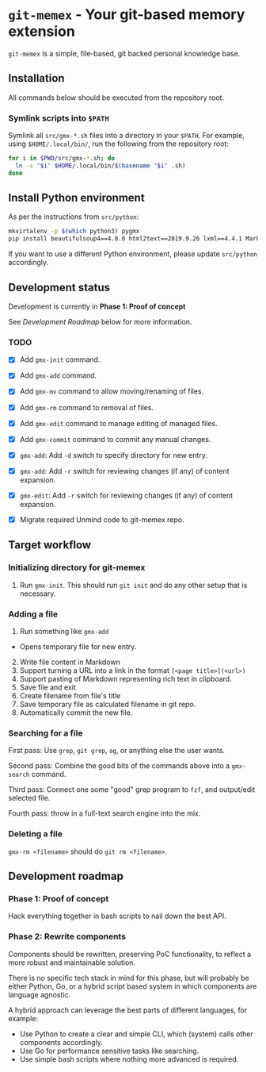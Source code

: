 # `git-memex` - Your git-based memory extension

`git-memex` is a simple, file-based, git backed personal knowledge base.


## Installation

All commands below should be executed from the repository root.

### Symlink scripts into `$PATH`
Symlink all `src/gmx-*.sh` files into a directory in your `$PATH`. For example,
using `$HOME/.local/bin/`, run the following from the repository root:

```bash
for i in $PWD/src/gmx-*.sh; do
  ln -s "$i" $HOME/.local/bin/$(basename "$i" .sh)
done
```

## Install Python environment

As per the instructions from `src/python`:

```bash
mkvirtalenv -p $(which python3) pygmx
pip install beautifulsoup4==4.8.0 html2text==2019.9.26 lxml==4.4.1 Markdown==3.1.1 requests==2.22.0
```

If you want to use a different Python environment, please update `src/python`
accordingly.


## Development status

Development is currently in **Phase 1: Proof of concept**

See _Development Roadmap_ below for more information.

### TODO
* [X] Add `gmx-init` command.
* [X] Add `gmx-add` command.
* [X] Add `gmx-mv` command to allow moving/renaming of files.
* [X] Add `gmx-rm` command to removal of files.
* [X] Add `gmx-edit` command to manage editing of managed files.
* [X] Add `gmx-commit` command to commit any manual changes.
* [X] `gmx-add`: Add `-d` switch to specify directory for new entry.
* [X] `gmx-add`: Add `-r` switch for reviewing changes (if any) of content expansion.
* [X] `gmx-edit`: Add `-r` switch for reviewing changes (if any) of content expansion.
* [X] Migrate required Unmind code to git-memex repo.


## Target workflow

### Initializing directory for git-memex
1. Run `gmx-init`. This should run `git init` and do any other setup that is
   necessary.

### Adding a file

1. Run something like `gmx-add`
  * Opens temporary file for new entry.
2. Write file content in Markdown
  1. Support turning a URL into a link in the format `[<page title>](<url>)`
  2. Support pasting of Markdown representing rich text in clipboard.
3. Save file and exit
4. Create filename from file's title
5. Save temporary file as calculated filename in git repo.
6. Automatically commit the new file.

### Searching for a file

First pass: Use `grep`, `git grep`, `ag`, or anything else the user wants.

Second pass: Combine the good bits of the commands above into a `gmx-search`
command.

Third pass: Connect one some "good" grep program to `fzf`, and output/edit
selected file.

Fourth pass: throw in a full-text search engine into the mix.

### Deleting a file

`gmx-rm <filename>` should do `git rm <filename>`.


## Development roadmap

### Phase 1: Proof of concept

Hack everything together in bash scripts to nail down the best API.


### Phase 2: Rewrite components

Components should be rewritten, preserving PoC functionality, to reflect a more
robust and maintainable solution.

There is no specific tech stack in mind for this phase, but will probably be
either Python, Go, or a hybrid script based system in which components are
language agnostic.

A hybrid approach can leverage the best parts of different languages, for example:

* Use Python to create a clear and simple CLI, which (system) calls other
  components accordingly.
* Use Go for performance sensitive tasks like searching.
* Use simple bash scripts where nothing more advanced is required.
